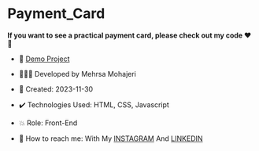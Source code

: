 # Payment_Card

**If you want to see a practical payment card, please check out my code ♥️👀**



- 🔗 [Demo Project]()
  
- 👩🏻‍💻 Developed by Mehrsa Mohajeri

- 📆 Created: 2023-11-30

- ✔️ Technologies Used: HTML, CSS, Javascript

- 💥 Role: Front-End

- 📲 How to reach me: With My [INSTAGRAM](https://www.instagram.com/mehrsa_mohajeri_developer) And [LINKEDIN](https://www.linkedin.com/in/mehrsa-mohajeri-developer)
  
